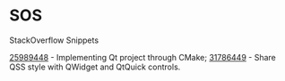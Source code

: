 # SOS
StackOverflow Snippets


[25989448](http://stackoverflow.com/questions/25989448) - Implementing Qt project through CMake;
[31786449](http://stackoverflow.com/questions/31786449) - Share QSS style with QWidget and QtQuick controls.
